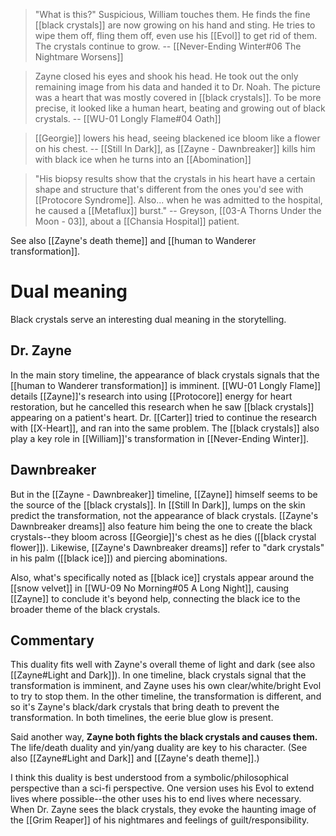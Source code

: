 > "What is this?"
> Suspicious, William touches them. He finds the fine [[black crystals]] are now growing on his hand and sting. He tries to wipe them off, fling them off, even use his [[Evol]] to get rid of them. The crystals continue to grow.
> -- [[Never-Ending Winter#06 The Nightmare Worsens]]

> Zayne closed his eyes and shook his head. He took out the only remaining image from his data and handed it to Dr. Noah. The picture was a heart that was mostly covered in [[black crystals]]. To be more precise, it looked like a human heart, beating and growing out of black crystals.
> -- [[WU-01 Longly Flame#04 Oath]]

> [[Georgie]] lowers his head, seeing blackened ice bloom like a flower on his chest.
> -- [[Still In Dark]], as [[Zayne - Dawnbreaker]] kills him with black ice when he turns into an [[Abomination]]

> "His biopsy results show that the crystals in his heart have a certain shape and structure that's different from the ones you'd see with [[Protocore Syndrome]]. Also... when he was admitted to the hospital, he caused a [[Metaflux]] burst."
> -- Greyson, [[03-A Thorns Under the Moon - 03]], about a [[Chansia Hospital]] patient.

See also [[Zayne's death theme]] and [[human to Wanderer transformation]].

# Dual meaning
Black crystals serve an interesting dual meaning in the storytelling. 

## Dr. Zayne
In the main story timeline, the appearance of black crystals signals that the [[human to Wanderer transformation]] is imminent. [[WU-01 Longly Flame]] details [[Zayne]]'s research into using [[Protocore]] energy for heart restoration, but he cancelled this research when he saw [[black crystals]] appearing on a patient's heart. Dr. [[Carter]] tried to continue the research with [[X-Heart]], and ran into the same problem. The [[black crystals]] also play a key role in [[William]]'s transformation in [[Never-Ending Winter]].

## Dawnbreaker
But in the [[Zayne - Dawnbreaker]] timeline, [[Zayne]] himself seems to be the source of the [[black crystals]]. In [[Still In Dark]], lumps on the skin predict the transformation, not the appearance of black crystals. [[Zayne's Dawnbreaker dreams]] also feature him being the one to create the black crystals--they bloom across [[Georgie]]'s chest as he dies ([[black crystal flower]]). Likewise, [[Zayne's Dawnbreaker dreams]] refer to "dark crystals" in his palm ([[black ice]]) and piercing abominations.

Also, what's specifically noted as [[black ice]] crystals appear around the [[snow velvet]] in [[WU-09 No Morning#05 A Long Night]], causing [[Zayne]] to conclude it's beyond help, connecting the black ice to the broader theme of the black crystals.

## Commentary
This duality fits well with Zayne's overall theme of light and dark (see also [[Zayne#Light and Dark]]). In one timeline, black crystals signal that the transformation is imminent, and Zayne uses his own clear/white/bright Evol to try to stop them. In the other timeline, the transformation is different, and so it's Zayne's black/dark crystals that bring death to prevent the transformation. In both timelines, the eerie blue glow is present.

Said another way, **Zayne both fights the black crystals and causes them.** The life/death duality and yin/yang duality are key to his character. (See also [[Zayne#Light and Dark]] and [[Zayne's death theme]].)

I think this duality is best understood from a symbolic/philosophical perspective than a sci-fi perspective. One version uses his Evol to extend lives where possible--the other uses his to end lives where necessary. When Dr. Zayne sees the black crystals, they evoke the haunting image of the [[Grim Reaper]] of his nightmares and feelings of guilt/responsibility.
